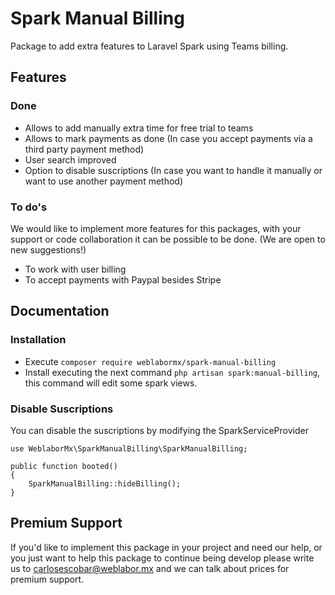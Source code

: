 # Spark Manual Billing

Package to add extra features to Laravel Spark using Teams billing.

## Features
### Done
- Allows to add manually extra time for free trial to teams
- Allows to mark payments as done (In case you accept payments via a third party payment method)
- User search improved
- Option to disable suscriptions (In case you want to handle it manually or want to use another payment method)

### To do's 
We would like to implement more features for this packages, with your support or code collaboration it can be possible to be done. (We are open to new suggestions!)
- To work with user billing
- To accept payments with Paypal besides Stripe

## Documentation
### Installation
- Execute `composer require weblabormx/spark-manual-billing`
- Install executing the next command `php artisan spark:manual-billing`, this command will edit some spark views.

### Disable Suscriptions

You can disable the suscriptions by modifying the SparkServiceProvider

```
use WeblaborMx\SparkManualBilling\SparkManualBilling;

public function booted()
{
	SparkManualBilling::hideBilling();
}
```

## Premium Support
If you'd like to implement this package in your project and need our help, or you just want to help this package to continue being develop please write us to carlosescobar@weblabor.mx and we can talk about prices for premium support.